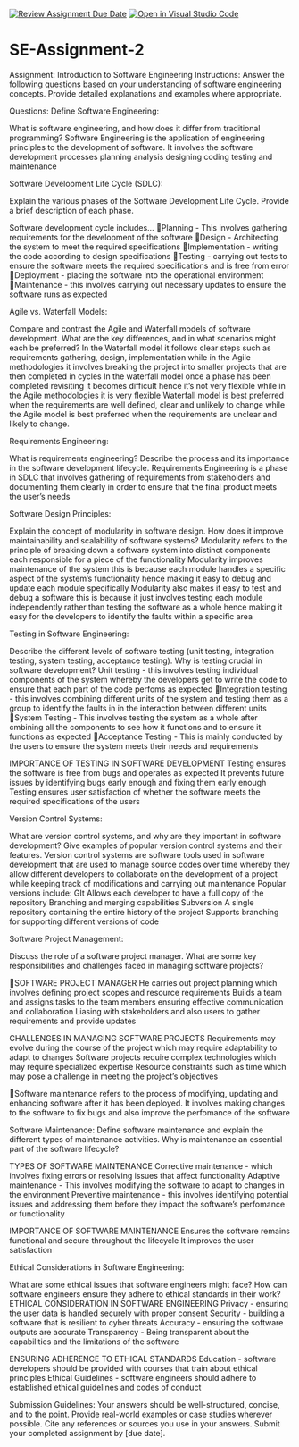 [![Review Assignment Due Date](https://classroom.github.com/assets/deadline-readme-button-24ddc0f5d75046c5622901739e7c5dd533143b0c8e959d652212380cedb1ea36.svg)](https://classroom.github.com/a/-ucQIGTc)
[![Open in Visual Studio Code](https://classroom.github.com/assets/open-in-vscode-718a45dd9cf7e7f842a935f5ebbe5719a5e09af4491e668f4dbf3b35d5cca122.svg)](https://classroom.github.com/online_ide?assignment_repo_id=15218307&assignment_repo_type=AssignmentRepo)
# SE-Assignment-2
Assignment: Introduction to Software Engineering
Instructions:
Answer the following questions based on your understanding of software engineering concepts. Provide detailed explanations and examples where appropriate.

Questions:
Define Software Engineering:
 
What is software engineering, and how does it differ from traditional programming?
Software Engineering is the application of engineering principles to the development of software. It involves the software development processes planning analysis designing coding testing and maintenance

Software Development Life Cycle (SDLC):

Explain the various phases of the Software Development Life Cycle. Provide a brief description of each phase.


 Software development cycle includes…
Planning - This involves gathering requirements for the development of the software 
Design - Architecting the system to meet the required specifications
Implementation - writing the code according to design specifications
Testing -  carrying out tests to ensure the software meets the required specifications and is free from error
Deployment - placing the software into the operational environment
Maintenance - this involves carrying out necessary updates to ensure the software runs as expected

Agile vs. Waterfall Models:

Compare and contrast the Agile and Waterfall models of software development. What are the key differences, and in what scenarios might each be preferred?
In the Waterfall model it follows clear steps such as requirements gathering, design, implementation while in the Agile methodologies it involves breaking the project into smaller projects that are then completed in cycles
In the waterfall model once a phase has been completed revisiting it becomes difficult hence it’s not very flexible while in the Agile methodologies it is very flexible
Waterfall model is best preferred when the requirements are well defined, clear and unlikely to change while the Agile model is best preferred when the requirements are unclear and likely to change.

Requirements Engineering:

What is requirements engineering? Describe the process and its importance in the software development lifecycle.
Requirements Engineering is a phase in SDLC that involves gathering of requirements from stakeholders and documenting them clearly in order to ensure that the final product meets the user’s needs

Software Design Principles:

Explain the concept of modularity in software design. How does it improve maintainability and scalability of software systems?
Modularity refers to the principle of breaking down  a software system into distinct components each responsible for a piece of the functionality
Modularity improves maintenance of the system this is because each module handles a specific aspect of the system’s functionality hence making it easy to debug and update each module specifically
Modularity also makes it easy to test and debug a software this is because it just involves testing each module independently rather than testing the software as a whole hence making it easy for the developers to identify the faults within a specific area

Testing in Software Engineering:

Describe the different levels of software testing (unit testing, integration testing, system testing, acceptance testing). Why is testing crucial in software development?
Unit testing - this involves testing individual components of the system whereby the developers get to write the code to ensure that each part of the code perfoms as expected
Integration testing - this involves combining different units of the system and testing them as a group to identify the faults in in the interaction between different units
System Testing  - This involves testing the system as a whole after cmbining all the components to see how it functions and to ensure it functions as expected
Acceptance Testing  - This is mainly conducted by the users to ensure the system meets their needs and requirements

IMPORTANCE OF TESTING IN SOFTWARE DEVELOPMENT
Testing ensures the software is free from bugs and operates as expected
It prevents future issues by identifying bugs early enough and fixing them early enough 
Testing ensures user satisfaction of whether the software meets the required specifications of the users

Version Control Systems:

What are version control systems, and why are they important in software development? Give examples of popular version control systems and their features.
Version control systems are software tools used in software development that are used to manage source codes over time whereby they allow different developers to collaborate on the development of a project while keeping track of modifications and carrying out maintenance
Popular versions include:
GIt
Allows each developer to have a full copy of the repository
Branching and merging capabilities
  Subversion
A single repository containing the entire history of the project
Supports branching for supporting different versions of code

Software Project Management:

Discuss the role of a software project manager. What are some key responsibilities and challenges faced in managing software projects?

SOFTWARE PROJECT MANAGER
  He carries out project planning which involves defining project scopes and resource requirements
Builds a team and assigns tasks to the team members ensuring effective communication and collaboration
Liasing with stakeholders and also users to gather requirements and provide updates

CHALLENGES IN MANAGING SOFTWARE PROJECTS
Requirements may evolve during the course of the project which may require adaptability to adapt to changes
Software projects require complex technologies which may require specialized expertise
Resource constraints  such as time which may pose a challenge in meeting the project’s objectives

Software maintenance refers to the process of modifying, updating and enhancing software after it has been deployed. It involves making changes to the software to fix bugs and also improve the perfomance of the software

Software Maintenance:
Define software maintenance and explain the different types of maintenance activities. Why is maintenance an essential part of the software lifecycle?
 
TYPES OF SOFTWARE MAINTENANCE
Corrective maintenance - which involves fixing errors or resolving issues that affect functionality
Adaptive maintenance - This involves modifying the software to adapt to changes in the environment
Preventive maintenance - this involves identifying potential issues and addressing them before they impact the software’s perfomance or functionality

IMPORTANCE OF SOFTWARE MAINTENANCE
Ensures the software remains functional and secure throughout the lifecycle
It improves the user satisfaction

Ethical Considerations in Software Engineering:

What are some ethical issues that software engineers might face? How can software engineers ensure they adhere to ethical standards in their work?
ETHICAL CONSIDERATION IN SOFTWARE ENGINEERING
Privacy - ensuring the user data is handled securely with proper consent
Security - building a software that is resilient to cyber threats
Accuracy - ensuring the software outputs are accurate
Transparency - Being transparent about the capabilities and the limitations of the software

ENSURING ADHERENCE TO ETHICAL STANDARDS
Education -  software developers should be provided with courses that train about ethical principles
Ethical Guidelines - software engineers should adhere to established ethical guidelines and codes of conduct

Submission Guidelines:
Your answers should be well-structured, concise, and to the point.
Provide real-world examples or case studies wherever possible.
Cite any references or sources you use in your answers.
Submit your completed assignment by [due date].
